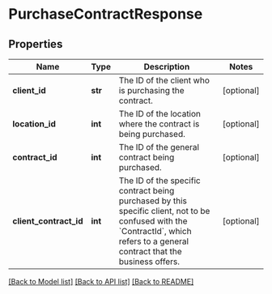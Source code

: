 # PurchaseContractResponse

## Properties
Name | Type | Description | Notes
------------ | ------------- | ------------- | -------------
**client_id** | **str** | The ID of the client who is purchasing the contract. | [optional] 
**location_id** | **int** | The ID of the location where the contract is being purchased. | [optional] 
**contract_id** | **int** | The ID of the general contract being purchased. | [optional] 
**client_contract_id** | **int** | The ID of the specific contract being purchased by this specific client, not to be confused with the &#x60;ContractId&#x60;, which refers to a general contract that the business offers. | [optional] 

[[Back to Model list]](../README.md#documentation-for-models) [[Back to API list]](../README.md#documentation-for-api-endpoints) [[Back to README]](../README.md)


